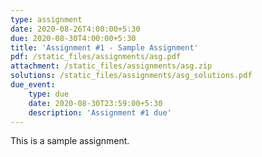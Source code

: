 ```yaml
---
type: assignment
date: 2020-08-26T4:00:00+5:30
due: 2020-08-30T4:00:00+5:30
title: 'Assignment #1 - Sample Assignment'
pdf: /static_files/assignments/asg.pdf
attachment: /static_files/assignments/asg.zip
solutions: /static_files/assignments/asg_solutions.pdf
due_event: 
    type: due
    date: 2020-08-30T23:59:00+5:30
    description: 'Assignment #1 due'
---
```

This is a sample assignment.
